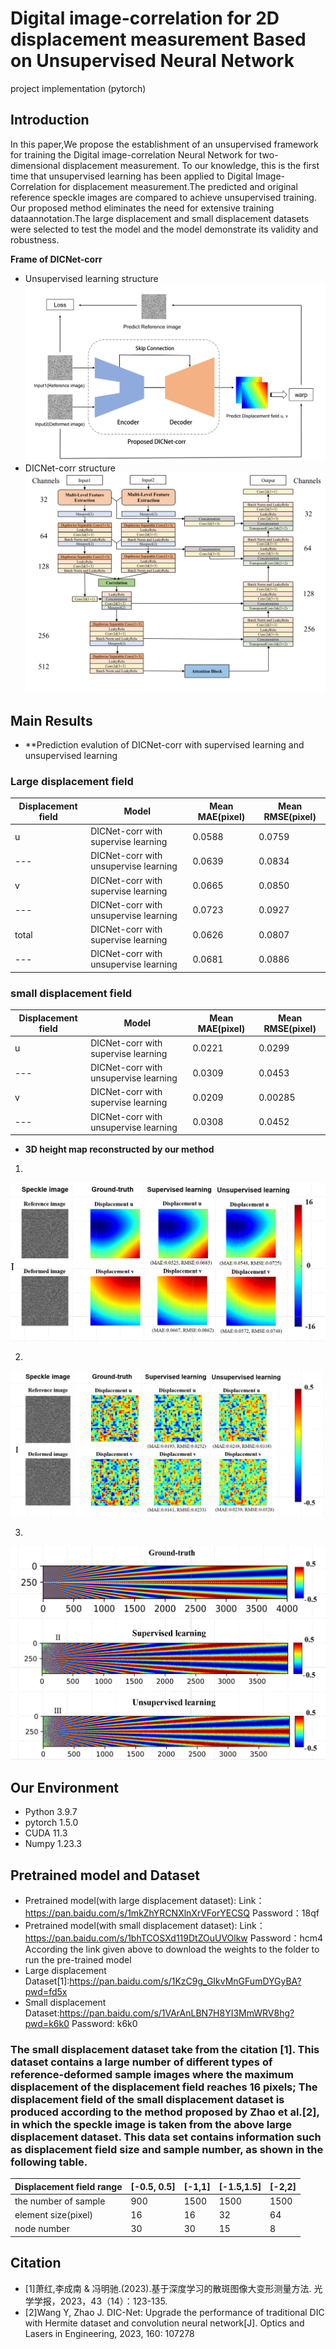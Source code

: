 # Digital image-correlation for 2D displacement measurement Based on Unsupervised Neural Network
 project implementation (pytorch)
## Introduction
In this paper,We propose the establishment of an unsupervised framework for training the Digital image-correlation Neural Network for two-dimensional displacement measurement. To our knowledge, this is the first time that unsupervised learning has been applied to Digital Image-Correlation for displacement measurement.The predicted and original reference speckle images are compared to achieve unsupervised training. Our proposed method eliminates the need for extensive training dataannotation.The large displacement and small displacement datasets were selected to test the model and the model demonstrate its validity and robustness.


**Frame of DICNet-corr**
 
- Unsupervised learning structure
![Unsupervised learning structure](https://github.com/fead1/DICNet-corr-unsupervised-learning-/blob/main/unsuperivise%20learning%20with%20DICNet-coor/Net%20Structure/Unsupervised%20learning%20structure.png)
- DICNet-corr structure
![DICNet-corr](https://github.com/fead1/DICNet-corr-unsupervised-learning-/blob/main/unsuperivise%20learning%20with%20DICNet-coor/Net%20Structure/DICNet-corr%20structure.png)

## Main Results
-   **Prediction evalution of DICNet-corr with supervised learning and unsupervised learning

### Large displacement field

|Displacement field|Model|Mean MAE(pixel)|Mean RMSE(pixel)|
|---|---|---|---|
|u|DICNet-corr with supervise learning|0.0588|0.0759|
|---|DICNet-corr with unsupervise learning|0.0639|0.0834|
|v|DICNet-corr with supervise learning|0.0665|0.0850|
|---|DICNet-corr with unsupervise learning|0.0723|0.0927|
|total|DICNet-corr with supervise learning|0.0626|0.0807|
|---|DICNet-corr with unsupervise learning|0.0681|0.0886|

### small displacement field

|Displacement field|Model|Mean MAE(pixel)|Mean RMSE(pixel)|
|---|---|---|---|
|u|DICNet-corr with supervise learning|0.0221|0.0299|
|---|DICNet-corr with unsupervise learning|0.0309|0.0453|
|v|DICNet-corr with supervise learning|0.0209|0.00285|
|---|DICNet-corr with unsupervise learning|0.0308|0.0452|

-   **3D height map reconstructed by our method**

1. 

![large displacement field predict](https://github.com/fead1/DICNet-corr-unsupervised-learning-/blob/main/unsuperivise%20learning%20with%20DICNet-coor/Image%20show/large_dis.png)

2. 

![small displacement field predict](https://github.com/fead1/DICNet-corr-unsupervised-learning-/blob/main/unsuperivise%20learning%20with%20DICNet-coor/Image%20show/small_dis.png)

3.

![Star5 displacement field predict](https://github.com/fead1/DICNet-corr-unsupervised-learning-/blob/main/unsuperivise%20learning%20with%20DICNet-coor/Image%20show/Star5.png)


## Our Environment

- Python 3.9.7
- pytorch 1.5.0
- CUDA 11.3
- Numpy 1.23.3
## Pretrained model and Dataset
- Pretrained model(with large displacement dataset):
Link：https://pan.baidu.com/s/1mkZhYRCNXlnXrVForYECSQ 
Password：18qf
- Pretrained model(with small displacement dataset):
Link：https://pan.baidu.com/s/1bhTCOSXd119DtZOuUVOlkw 
Password：hcm4
According the link given above to download the weights to the folder to run the pre-trained model
- Large displacement Dataset[1]:https://pan.baidu.com/s/1KzC9g_GIkvMnGFumDYGyBA?pwd=fd5x
- Small displacement Dataset:https://pan.baidu.com/s/1VArAnLBN7H8YI3MmWRV8hg?pwd=k6k0 Password: k6k0 

### The small displacement dataset take from the citation [1]. This dataset contains a large number of different types of reference-deformed sample images where the maximum displacement of the displacement field reaches 16 pixels; The displacement field of the small displacement dataset is produced according to the method proposed by Zhao et al.[2], in which the speckle image is taken from the above large displacement dataset. This data set contains information such as displacement field size and sample number, as shown in the following table.

|Displacement field range|[-0.5, 0.5]|[-1,1]|[-1.5,1.5]|[-2,2]|
|---|---|---|---|---|
|the number of sample|900|1500|1500|1500|
|element size(pixel)|16|16|32|64|
|node number|30|30|15|8|

## Citation
- [1]萧红,李成南 & 冯明驰.(2023).基于深度学习的散斑图像大变形测量方法. 光学学报，2023，43（14）：123-135.
- [2]Wang Y, Zhao J. DIC-Net: Upgrade the performance of traditional DIC with Hermite dataset and convolution neural network[J]. Optics and Lasers in Engineering, 2023, 160: 107278
